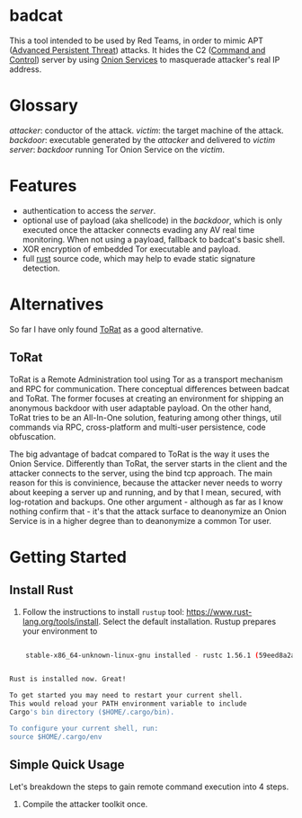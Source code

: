 # badcat

This a tool intended to be used by Red Teams, in order to mimic APT ([Advanced Persistent Threat](https://csrc.nist.gov/glossary/term/advanced_persistent_threat)) attacks. It hides the C2 ([Command and Control](https://csrc.nist.gov/glossary/term/C2)) server by using [Onion Services](https://community.torproject.org/onion-services/overview/) to masquerade attacker's real IP address.

# Glossary
_attacker_: conductor of the attack.
_victim_: the target machine of the attack.
_backdoor_: executable generated by the _attacker_ and delivered to _victim_
_server_: _backdoor_ running Tor Onion Service on the _victim_.

# Features

- authentication to access the _server_.
- optional use of payload (aka shellcode) in the _backdoor_, which is only executed once the attacker connects evading any AV real time monitoring. When not using a payload, fallback to badcat's basic shell.
- XOR encryption of embedded Tor executable and payload.
- full [rust](https://www.rust-lang.org/) source code, which may help to evade static signature detection.

# Alternatives

So far I have only found [ToRat](https://github.com/lu4p/ToRat) as a good alternative.

## ToRat

ToRat is a Remote Administration tool using Tor as a transport mechanism and RPC for communication. There conceptual differences between badcat and ToRat. The former focuses at creating an environment for shipping an anonymous backdoor  with user adaptable payload. On the other hand, ToRat tries to be an All-In-One solution, featuring among other things, util commands via RPC, cross-platform and multi-user persistence, code obfuscation.

The big advantage of badcat compared to ToRat is the way it uses the Onion Service. Differently than ToRat, the server starts in the client and the attacker connects to the server, using the bind tcp approach. The main reason for this is convinience, because the attacker never needs to worry about keeping a server up and running, and by that I mean, secured, with log-rotation and backups. One other argument - although as far as I know nothing confirm that - it's that the attack surface to deanonymize an Onion Service is in a higher degree than to deanonymize a common Tor user.

# Getting Started

## Install Rust

1. Follow the instructions to install `rustup` tool: https://www.rust-lang.org/tools/install.
Select the default installation. Rustup prepares your environment to 

```bash

    stable-x86_64-unknown-linux-gnu installed - rustc 1.56.1 (59eed8a2a 2021-11-01)


Rust is installed now. Great!

To get started you may need to restart your current shell.
This would reload your PATH environment variable to include
Cargo's bin directory ($HOME/.cargo/bin).

To configure your current shell, run:
source $HOME/.cargo/env
```

## Simple Quick Usage

Let's breakdown the steps to gain remote command execution into 4 steps.

1. Compile the attacker toolkit once.


